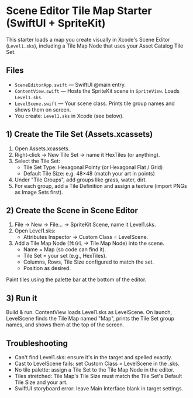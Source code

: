 
# Scene Editor Tile Map Starter (SwiftUI + SpriteKit)

This starter loads a map you create visually in Xcode's Scene Editor (`Level1.sks`), including a Tile Map Node that uses your Asset Catalog Tile Set.

## Files
- `SceneEditorApp.swift` — SwiftUI @main entry.
- `ContentView.swift` — Hosts the SpriteKit scene in `SpriteView`. Loads `Level1.sks`.
- `LevelScene.swift` — Your scene class. Prints tile group names and shows them on screen.
- You create: `Level1.sks` in Xcode (see below).

## 1) Create the Tile Set (Assets.xcassets)
1. Open Assets.xcassets.
2. Right‑click → New Tile Set → name it HexTiles (or anything).
3. Select the Tile Set:
   - Tile Set Type: Hexagonal Pointy (or Hexagonal Flat / Grid)
   - Default Tile Size: e.g. 48×48 (match your art in points)
4. Under "Tile Groups", add groups like grass, water, dirt.
5. For each group, add a Tile Definition and assign a texture (import PNGs as Image Sets first).

## 2) Create the Scene in Scene Editor
1. File → New → File… → SpriteKit Scene, name it Level1.sks.
2. Open Level1.sks:
   - Attributes Inspector → Custom Class = LevelScene.
3. Add a Tile Map Node (⌘⇧L → Tile Map Node) into the scene.
   - Name = Map (so code can find it).
   - Tile Set = your set (e.g., HexTiles).
   - Columns, Rows, Tile Size configured to match the set.
   - Position as desired.

Paint tiles using the palette bar at the bottom of the editor.

## 3) Run it
Build & run. ContentView loads Level1.sks as LevelScene. On launch, LevelScene finds the Tile Map named "Map", prints the Tile Set group names, and shows them at the top of the screen.

## Troubleshooting
- Can't find Level1.sks: ensure it's in the target and spelled exactly.
- Cast to LevelScene fails: set Custom Class = LevelScene in the .sks.
- No tile palette: assign a Tile Set to the Tile Map Node in the editor.
- Tiles stretched: Tile Map's Tile Size must match the Tile Set's Default Tile Size and your art.
- SwiftUI storyboard error: leave Main Interface blank in target settings.
